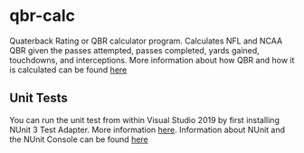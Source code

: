 # qbr-calc

Quaterback Rating or QBR calculator program. Calculates NFL and NCAA QBR given the passes attempted, passes completed, yards gained, touchdowns, and interceptions. More information about how QBR and how it is calculated can be found [here](https://en.wikipedia.org/wiki/Passer_rating)

## Unit Tests

You can run the unit test from within Visual Studio 2019 by first installing NUnit 3 Test Adapter. More information [here](https://en.wikipedia.org/wiki/Passer_rating). Information about NUnit and the NUnit Console can be found [here](https://nunit.org/)

